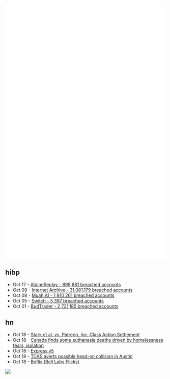 ![Metrics](https://raw.githubusercontent.com/phixion/phixion/master/metrics.svg)

## hibp

<!--
for https://github.com/phixion/phixion/blob/main/.github/workflows/feeds.yml
-->
<!--START_SECTION:haveibeenpwnd-->
- Oct 17 - [AlpineReplay - 898,681 breached accounts](https://haveibeenpwned.com/PwnedWebsites#AlpineReplay)
- Oct 09 - [Internet Archive - 31,081,179 breached accounts](https://haveibeenpwned.com/PwnedWebsites#InternetArchive)
- Oct 08 - [Muah.AI - 1,910,261 breached accounts](https://haveibeenpwned.com/PwnedWebsites#Muah)
- Oct 05 - [Switch - 5,397 breached accounts](https://haveibeenpwned.com/PwnedWebsites#Switch)
- Oct 01 - [BudTrader - 2,721,185 breached accounts](https://haveibeenpwned.com/PwnedWebsites#BudTrader)
<!--END_SECTION:haveibeenpwnd-->

## hn

<!--
for https://github.com/phixion/phixion/blob/main/.github/workflows/feeds.yml
-->
<!--START_SECTION:hn-->
- Oct 18 - [Stark et al. vs. Patreon, Inc. Class Action Settlement](https://www.patreonsettlement.com/)
- Oct 18 - [Canada finds some euthanasia deaths driven by homelessness fears, isolation](https://apnews.com/article/canada-euthanasia-deaths-doctors-nonterminal-nonfatal-cases-cd7ff24c57c15a404347df289788ef6d)
- Oct 18 - [Express v5](https://expressjs.com/2024/10/15/v5-release.html)
- Oct 18 - [TCAS averts possible head-on collision in Austin](https://www.flightradar24.com/blog/tcas-averts-possible-collision-austin/)
- Oct 18 - [Beflix (Bell Labs Flicks)](https://en.wikipedia.org/wiki/BEFLIX)
<!--END_SECTION:hn-->

<!--
for https://yhype.me
-->
![](https://hit.yhype.me/github/profile?user_id=13013670)
